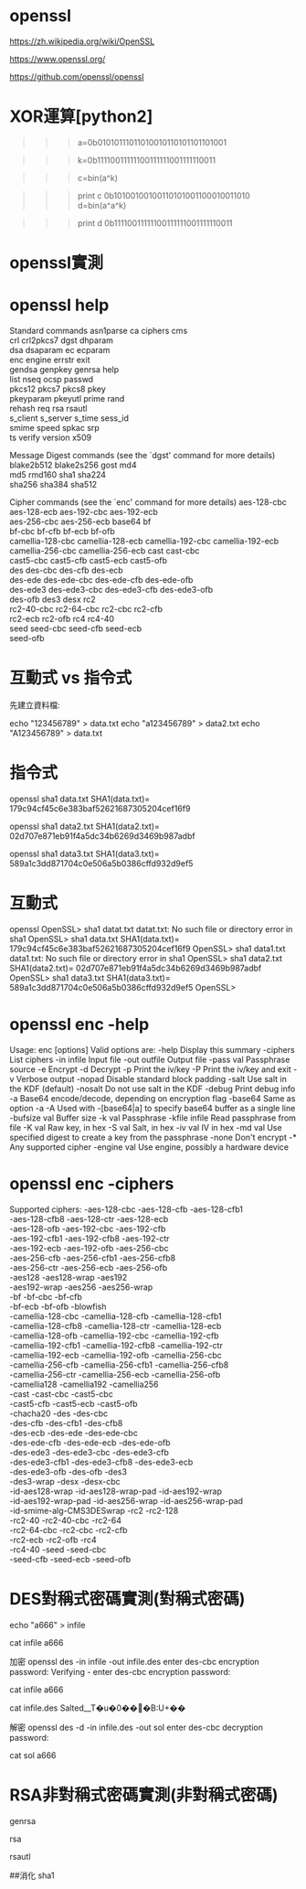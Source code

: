 # openssl

https://zh.wikipedia.org/wiki/OpenSSL

https://www.openssl.org/

https://github.com/openssl/openssl


# XOR運算[python2]

>>> a=0b01010111011010010110101101101001

>>> k=0b11110011111100111111001111110011

>>> c=bin(a^k)

>>> print c
0b10100100100110101001100010011010
>>> d=bin(a^a^k)

>>> print d
0b11110011111100111111001111110011





# openssl實測

# openssl help

Standard commands
asn1parse         ca                ciphers           cms               
crl               crl2pkcs7         dgst              dhparam           
dsa               dsaparam          ec                ecparam           
enc               engine            errstr            exit              
gendsa            genpkey           genrsa            help              
list              nseq              ocsp              passwd            
pkcs12            pkcs7             pkcs8             pkey              
pkeyparam         pkeyutl           prime             rand              
rehash            req               rsa               rsautl            
s_client          s_server          s_time            sess_id           
smime             speed             spkac             srp               
ts                verify            version           x509              

Message Digest commands (see the `dgst' command for more details)
blake2b512        blake2s256        gost              md4               
md5               rmd160            sha1              sha224            
sha256            sha384            sha512            

Cipher commands (see the `enc' command for more details)
aes-128-cbc       aes-128-ecb       aes-192-cbc       aes-192-ecb       
aes-256-cbc       aes-256-ecb       base64            bf                
bf-cbc            bf-cfb            bf-ecb            bf-ofb            
camellia-128-cbc  camellia-128-ecb  camellia-192-cbc  camellia-192-ecb  
camellia-256-cbc  camellia-256-ecb  cast              cast-cbc          
cast5-cbc         cast5-cfb         cast5-ecb         cast5-ofb         
des               des-cbc           des-cfb           des-ecb           
des-ede           des-ede-cbc       des-ede-cfb       des-ede-ofb       
des-ede3          des-ede3-cbc      des-ede3-cfb      des-ede3-ofb      
des-ofb           des3              desx              rc2               
rc2-40-cbc        rc2-64-cbc        rc2-cbc           rc2-cfb           
rc2-ecb           rc2-ofb           rc4               rc4-40            
seed              seed-cbc          seed-cfb          seed-ecb          
seed-ofb          





# 互動式 vs 指令式
先建立資料檔:

echo "123456789" > data.txt
echo "a123456789" > data2.txt
echo "A123456789" > data.txt

# 指令式


openssl sha1 data.txt
SHA1(data.txt)= 179c94cf45c6e383baf52621687305204cef16f9

openssl sha1 data2.txt
SHA1(data2.txt)= 02d707e871eb91f4a5dc34b6269d3469b987adbf

openssl sha1 data3.txt
SHA1(data3.txt)= 589a1c3dd871704c0e506a5b0386cffd932d9ef5

# 互動式


openssl
OpenSSL> sha1 datat.txt
datat.txt: No such file or directory
error in sha1
OpenSSL> sha1 data.txt
SHA1(data.txt)= 179c94cf45c6e383baf52621687305204cef16f9
OpenSSL> sha1 data1.txt 
data1.txt: No such file or directory
error in sha1
OpenSSL> sha1 data2.txt
SHA1(data2.txt)= 02d707e871eb91f4a5dc34b6269d3469b987adbf
OpenSSL> sha1 data3.txt
SHA1(data3.txt)= 589a1c3dd871704c0e506a5b0386cffd932d9ef5
OpenSSL> 


# openssl enc -help

Usage: enc [options]
Valid options are:
 -help          Display this summary
 -ciphers       List ciphers
 -in infile     Input file
 -out outfile   Output file
 -pass val      Passphrase source
 -e             Encrypt
 -d             Decrypt
 -p             Print the iv/key
 -P             Print the iv/key and exit
 -v             Verbose output
 -nopad         Disable standard block padding
 -salt          Use salt in the KDF (default)
 -nosalt        Do not use salt in the KDF
 -debug         Print debug info
 -a             Base64 encode/decode, depending on encryption flag
 -base64        Same as option -a
 -A             Used with -[base64|a] to specify base64 buffer as a single line
 -bufsize val   Buffer size
 -k val         Passphrase
 -kfile infile  Read passphrase from file
 -K val         Raw key, in hex
 -S val         Salt, in hex
 -iv val        IV in hex
 -md val        Use specified digest to create a key from the passphrase
 -none          Don't encrypt
 -*             Any supported cipher
 -engine val    Use engine, possibly a hardware device


# openssl enc -ciphers

Supported ciphers:
-aes-128-cbc               -aes-128-cfb               -aes-128-cfb1             
-aes-128-cfb8              -aes-128-ctr               -aes-128-ecb              
-aes-128-ofb               -aes-192-cbc               -aes-192-cfb              
-aes-192-cfb1              -aes-192-cfb8              -aes-192-ctr              
-aes-192-ecb               -aes-192-ofb               -aes-256-cbc              
-aes-256-cfb               -aes-256-cfb1              -aes-256-cfb8             
-aes-256-ctr               -aes-256-ecb               -aes-256-ofb              
-aes128                    -aes128-wrap               -aes192                   
-aes192-wrap               -aes256                    -aes256-wrap              
-bf                        -bf-cbc                    -bf-cfb                   
-bf-ecb                    -bf-ofb                    -blowfish                 
-camellia-128-cbc          -camellia-128-cfb          -camellia-128-cfb1        
-camellia-128-cfb8         -camellia-128-ctr          -camellia-128-ecb         
-camellia-128-ofb          -camellia-192-cbc          -camellia-192-cfb         
-camellia-192-cfb1         -camellia-192-cfb8         -camellia-192-ctr         
-camellia-192-ecb          -camellia-192-ofb          -camellia-256-cbc         
-camellia-256-cfb          -camellia-256-cfb1         -camellia-256-cfb8        
-camellia-256-ctr          -camellia-256-ecb          -camellia-256-ofb         
-camellia128               -camellia192               -camellia256              
-cast                      -cast-cbc                  -cast5-cbc                
-cast5-cfb                 -cast5-ecb                 -cast5-ofb                
-chacha20                  -des                       -des-cbc                  
-des-cfb                   -des-cfb1                  -des-cfb8                 
-des-ecb                   -des-ede                   -des-ede-cbc              
-des-ede-cfb               -des-ede-ecb               -des-ede-ofb              
-des-ede3                  -des-ede3-cbc              -des-ede3-cfb             
-des-ede3-cfb1             -des-ede3-cfb8             -des-ede3-ecb             
-des-ede3-ofb              -des-ofb                   -des3                     
-des3-wrap                 -desx                      -desx-cbc                 
-id-aes128-wrap            -id-aes128-wrap-pad        -id-aes192-wrap           
-id-aes192-wrap-pad        -id-aes256-wrap            -id-aes256-wrap-pad       
-id-smime-alg-CMS3DESwrap  -rc2                       -rc2-128                  
-rc2-40                    -rc2-40-cbc                -rc2-64                   
-rc2-64-cbc                -rc2-cbc                   -rc2-cfb                  
-rc2-ecb                   -rc2-ofb                   -rc4                      
-rc4-40                    -seed                      -seed-cbc                 
-seed-cfb                  -seed-ecb                  -seed-ofb   
# DES對稱式密碼實測(對稱式密碼)

echo "a666" > infile

cat infile
a666

加密
openssl des -in infile -out infile.des
enter des-cbc encryption password:
Verifying - enter des-cbc encryption password:

cat infile
a666

cat infile.des
Salted__T�u�0���B:U+��


解密
openssl des -d -in infile.des -out sol
enter des-cbc decryption password:

cat sol
a666


# RSA非對稱式密碼實測(非對稱式密碼)

genrsa

rsa

rsautl


##消化 sha1

